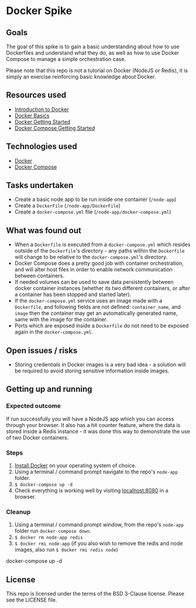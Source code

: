 # Docker Spike

## Goals

The goal of this spike is to gain a basic understanding about how to use Dockerfiles and understand what they do, as well as how to use Docker Compose to manage a simple orchestration case.

Please note that this repo is not a tutorial on Docker (NodeJS or Redis), it is simply an exercise reinforcing basic knowledge about Docker.

## Resources used

- [Introduction to Docker](https://www.youtube.com/watch?v=Q5POuMHxW-0)
- [Docker Basics](https://www.lynda.com/Docker-tutorials/Docker-Basics/485649-2.html)
- [Docker Getting Started](https://docs.docker.com/engine/getstarted/)
- [Docker Compose Getting Started](https://docs.docker.com/compose/gettingstarted/)

## Technologies used

- [Docker](https://docs.docker.com/engine/installation/)
- [Docker Compose](https://docs.docker.com/compose/install/)

## Tasks undertaken

- Create a basic node app to be run inside one container (`/node-app`)
- Create a `DockerFile` (`/node-app/DockerFile`)
- Create a `docker-compose.yml` file (`/node-app/docker-compose.yml`)

## What was found out

- When a `Dockerfile` is executed from a `docker-compose.yml` which resides outside of the `Dockerfile`'s directory - any paths within the `Dockerfile` will change to be relative to the `docker-compose.yml`'s directory.
- Docker Compose does a pretty good job with container orchestration, and will alter host files in order to enable network communication between containers.
- If needed volumes can be used to save data persistently between docker container instances (whether its two different containers, or after a container has been stopped and started later).
- If the `docker-compose.yml` service uses an image made with a `Dockerfile`, and following fields are not defined: `container_name`, and `image` then the container may get an automatically generated name, same with the image for the container.
- Ports which are exposed inside a `Dockerfile` do not need to be exposed again in the `docker-compose.yml`.

## Open issues / risks

- Storing credentials in Docker images is a very bad idea - a solution will be required to avoid storing sensitive information inside images.

## Getting up and running

### Expected outcome

If run successfully you will have a NodeJS app which you can access through your browser. It also has a hit counter feature, where the data is stored inside a Redis instance - it was done this way to demonstrate the use of two Docker containers.

### Steps

1. [Install Docker](https://docs.docker.com/engine/installation/) on your operating system of choice.
2. Using a terminal / command prompt navigate to the repo's `node-app` folder.
3. `$ docker-compose up -d`
4. Check everything is working well by visiting [localhost:8080](http://localhost:8080) in a browser.

### Cleanup

1. Using a terminal / command prompt window, from the repo's `node-app` folder run `docker-compose down`.
2. `$ docker rm node-app redis`
3. `$ docker rmi node-app` (if you also wish to remove the redis and node images, also run `$ docker rmi redis node`)

docker-compose up -d

## License

This repo is licensed under the terms of the BSD 3-Clause license. Please see the LICENSE file.
